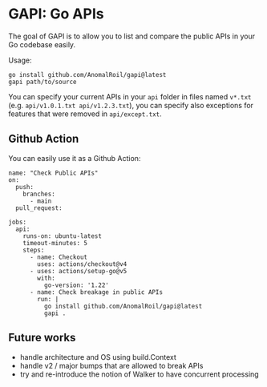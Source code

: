 # GAPI: Go APIs

The goal of GAPI is to allow you to list and compare the public APIs in your Go codebase easily.

Usage:
```
go install github.com/AnomalRoil/gapi@latest
gapi path/to/source
```

You can specify your current APIs in your `api` folder in files named `v*.txt` (e.g. `api/v1.0.1.txt api/v1.2.3.txt`),
you can specify also exceptions for features that were removed in `api/except.txt`.

## Github Action

You can easily use it as a Github Action:
```
name: "Check Public APIs"
on:
  push:
    branches:
      - main
  pull_request:

jobs:
  api:
    runs-on: ubuntu-latest
    timeout-minutes: 5
    steps:
      - name: Checkout
        uses: actions/checkout@v4
      - uses: actions/setup-go@v5
        with:
          go-version: '1.22'
      - name: Check breakage in public APIs
        run: |
          go install github.com/AnomalRoil/gapi@latest
          gapi .
```

## Future works

- handle architecture and OS using build.Context
- handle v2 / major bumps that are allowed to break APIs
- try and re-introduce the notion of Walker to have concurrent processing
